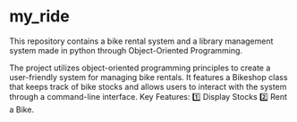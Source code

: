 # my_ride
This repository contains a bike rental system and a library management system made in python through Object-Oriented Programming.

 The project utilizes object-oriented programming principles to create a user-friendly system for managing bike rentals. 
 It features a Bikeshop class that keeps track of bike stocks and allows users to interact with the system through a command-line interface.
 Key Features:
 1️⃣ Display Stocks 
 2️⃣ Rent a Bike.
